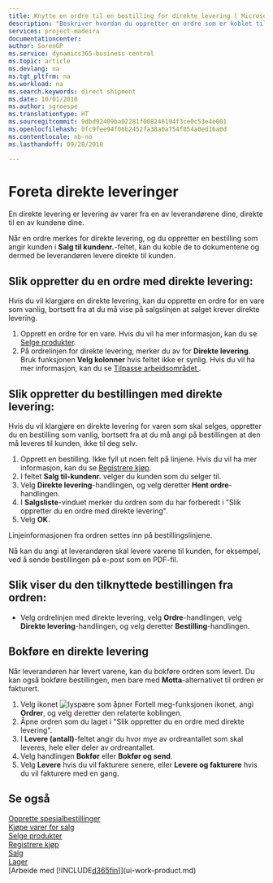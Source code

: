 ```yaml
---
title: Knytte en ordre til en bestilling for direkte levering | Microsoft-dokumentasjon
description: "Beskriver hvordan du oppretter en ordre som er koblet til en bestilling, for å sikre levering direkte fra leverandøren til kunden."
services: project-madeira
documentationcenter: 
author: SorenGP
ms.service: dynamics365-business-central
ms.topic: article
ms.devlang: na
ms.tgt_pltfrm: na
ms.workload: na
ms.search.keywords: direct shipment
ms.date: 10/01/2018
ms.author: sgroespe
ms.translationtype: HT
ms.sourcegitcommit: 9dbd92409ba02281f008246194f3ce0c53e4e001
ms.openlocfilehash: 0fc9fee94f06b2452fa38a0a754f054a0ed16a0d
ms.contentlocale: nb-no
ms.lasthandoff: 09/28/2018

---
```

# <a name="make-drop-shipments"></a>Foreta direkte leveringer
En direkte levering er levering av varer fra en av leverandørene dine, direkte til en av kundene dine.

Når en ordre merkes for direkte levering, og du oppretter en bestilling som angir kunden i **Salg til kundenr.**-feltet, kan du koble de to dokumentene og dermed be leverandøren levere direkte til kunden.

## <a name="to-create-a-sales-order-for-drop-shipment"></a>Slik oppretter du en ordre med direkte levering:
Hvis du vil klargjøre en direkte levering, kan du opprette en ordre for en vare som vanlig, bortsett fra at du må vise på salgslinjen at salget krever direkte levering.

1. Opprett en ordre for en vare. Hvis du vil ha mer informasjon, kan du se [Selge produkter](sales-how-sell-products.md).
2. På ordrelinjen for direkte levering, merker du av for **Direkte levering**. Bruk funksjonen **Velg kolonner** hvis feltet ikke er synlig. Hvis du vil ha mer informasjon, kan du se [Tilpasse arbeidsområdet ](ui-personalization-user.md).

## <a name="to-create-the-purchase-order-for-drop-shipment"></a>Slik oppretter du bestillingen med direkte levering:
Hvis du vil klargjøre en direkte levering for varen som skal selges, oppretter du en bestilling som vanlig, bortsett fra at du må angi på bestillingen at den må leveres til kunden, ikke til deg selv.

1. Opprett en bestilling. Ikke fyll ut noen felt på linjene. Hvis du vil ha mer informasjon, kan du se [Registrere kjøp](purchasing-how-record-purchases.md).
2. I feltet **Salg til-kundenr.** velger du kunden som du selger til.
3. Velg **Direkte levering**-handlingen, og velg deretter **Hent ordre**-handlingen.
4. I **Salgsliste**-vinduet merker du ordren som du har forberedt i "Slik oppretter du en ordre med direkte levering".
5. Velg **OK**.

Linjeinformasjonen fra ordren settes inn på bestillingslinjene.

Nå kan du angi at leverandøren skal levere varene til kunden, for eksempel, ved å sende bestillingen på e-post som en PDF-fil.     

## <a name="to-view-the-linked-purchase-order-from-the-sales-order"></a>Slik viser du den tilknyttede bestillingen fra ordren:
* Velg ordrelinjen med direkte levering, velg **Ordre**-handlingen, velg **Direkte levering**-handlingen, og velg deretter **Bestilling**-handlingen.

## <a name="to-post-a-drop-shipment"></a>Bokføre en direkte levering
Når leverandøren har levert varene, kan du bokføre ordren som levert. Du kan også bokføre bestillingen, men bare med **Motta**-alternativet til ordren er fakturert.

1. Velg ikonet ![lyspære som åpner Fortell meg-funksjonen](media/ui-search/search_small.png "Fortell hva du vil gjøre") ikonet, angi **Ordrer**, og velg deretter den relaterte koblingen.
2. Åpne ordren som du laget i "Slik oppretter du en ordre med direkte levering".
3. I **Levere (antall)**-feltet angir du hvor mye av ordreantallet som skal leveres, hele eller deler av ordreantallet.
4. Velg handlingen **Bokfør** eller **Bokfør og send**.
5. Velg **Levere** hvis du vil fakturere senere, eller **Levere og fakturere** hvis du vil fakturere med en gang.

## <a name="see-also"></a>Se også
[Opprette spesialbestillinger](sales-how-to-create-special-orders.md)  
[Kjøpe varer for salg](purchasing-how-purchase-products-sale.md)  
[Selge produkter](sales-how-sell-products.md)  
[Registrere kjøp](purchasing-how-record-purchases.md)  
[Salg](sales-manage-sales.md)  
[Lager](inventory-manage-inventory.md)  
[Arbeide med [!INCLUDE[d365fin](includes/d365fin_md.md)]](ui-work-product.md)

